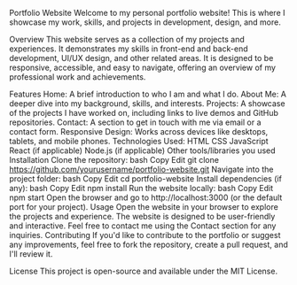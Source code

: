 Portfolio Website
Welcome to my personal portfolio website! This is where I showcase my work, skills, and projects in development, design, and more.

Overview
This website serves as a collection of my projects and experiences. It demonstrates my skills in front-end and back-end development, UI/UX design, and other related areas. It is designed to be responsive, accessible, and easy to navigate, offering an overview of my professional work and achievements.

Features
Home: A brief introduction to who I am and what I do.
About Me: A deeper dive into my background, skills, and interests.
Projects: A showcase of the projects I have worked on, including links to live demos and GitHub repositories.
Contact: A section to get in touch with me via email or a contact form.
Responsive Design: Works across devices like desktops, tablets, and mobile phones.
Technologies Used:
HTML
CSS
JavaScript
React (if applicable)
Node.js (if applicable)
Other tools/libraries you used
Installation
Clone the repository:
bash
Copy
Edit
git clone https://github.com/yourusername/portfolio-website.git
Navigate into the project folder:
bash
Copy
Edit
cd portfolio-website
Install dependencies (if any):
bash
Copy
Edit
npm install
Run the website locally:
bash
Copy
Edit
npm start
Open the browser and go to http://localhost:3000 (or the default port for your project).
Usage
Open the website in your browser to explore the projects and experience.
The website is designed to be user-friendly and interactive.
Feel free to contact me using the Contact section for any inquiries.
Contributing
If you'd like to contribute to the portfolio or suggest any improvements, feel free to fork the repository, create a pull request, and I'll review it.

License
This project is open-source and available under the MIT License.
